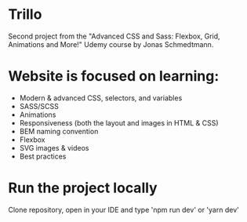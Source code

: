 # Trillo
Second project from the "Advanced CSS and Sass: Flexbox, Grid, Animations and More!" Udemy course by Jonas Schmedtmann.

# Website is focused on learning:
- Modern & advanced CSS, selectors, and variables
- SASS/SCSS
- Animations
- Responsiveness (both the layout and images in HTML & CSS)
- BEM naming convention
- Flexbox
- SVG images & videos
- Best practices

# Run the project locally
Clone repository, open in your IDE and type 'npm run dev' or 'yarn dev'
